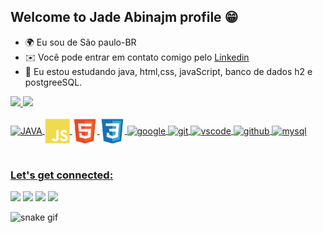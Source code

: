 ## Welcome to Jade Abinajm profile 😁

* 🌍  Eu sou de São paulo-BR
* ✉️  Você pode entrar em contato comigo pelo [Linkedin](https://www.linkedin.com/in/jade-abinajm-3a08bb196/)
* 🧠 Eu estou estudando java, html,css, javaScript, banco de dados h2 e postgreeSQL.







<div>
   <a href="https://github.com/albertlopes">
   <img height="180em" src="https://github-readme-stats.vercel.app/api?username=albertlopes&show_icons=true&theme=tokyonight&include_all_commits=true&count_private=true"/>
   <img height="180em" src="https://github-readme-stats.vercel.app/api/top-langs/?username=albertlopes&layout=compact&langs_count=6&theme=tokyonight"/>

</div>
<div style="display: inline_block"><br>
  <img align="center" alt="JAVA" height="40" width="40" src="https://raw.githubusercontent.com/jmnote/z-icons/master/svg/java.svg">
  <img align="center" alt="Js" height="40" width="40" src="https://raw.githubusercontent.com/devicons/devicon/master/icons/javascript/javascript-plain.svg">
  <img align="center" alt="HTML" height="40" width="40" src="https://raw.githubusercontent.com/devicons/devicon/master/icons/html5/html5-original.svg">
  <img align="center" alt="CSS" height="40" width="40" src="https://raw.githubusercontent.com/devicons/devicon/master/icons/css3/css3-original.svg">
  <img align="center" alt="google" height="40" width="40" src="https://raw.githubusercontent.com/jmnote/z-icons/master/svg/google.svg" />
  <img align="center" alt="git" height="40" width="40" src="https://cdn.jsdelivr.net/gh/devicons/devicon/icons/git/git-plain.svg">
  <img align="center" alt="vscode" height="40" width="40" src="https://cdn.jsdelivr.net/gh/devicons/devicon/icons/vscode/vscode-original-wordmark.svg" />
  <img align="center" alt="github" height="40" width="40" src="https://raw.githubusercontent.com/jmnote/z-icons/master/svg/github.svg" />
  <img align="center" alt="mysql" height="70" width="70" src="https://cdn.jsdelivr.net/gh/devicons/devicon/icons/mysql/mysql-original-wordmark.svg">
</div>
 
 <br>
 
  ### Let's get connected:
 
<div> 

  <a href="https://www.instagram.com/hello_world_jade/" target="_blank"><img src="https://img.shields.io/badge/-Instagram-%23E4405F?style=for-the-badge&logo=instagram&logoColor=white" target="_blank"></a>
 <a href="https://discord.com" target="_blank"><img src="https://img.shields.io/badge/Discord-7289DA?style=for-the-badge&logo=discord&logoColor=white" target="_blank"></a> 
  <a href ="mailto:jade.abinajm@oulook.com"><img src="https://img.shields.io/badge/-Gmail-%23333?style=for-the-badge&logo=gmail&logoColor=white" target="_blank"></a>
  <a href="https://www.linkedin.com/in/jade-abinajm-3a08bb196/" target="_blank"><img src="https://img.shields.io/badge/-LinkedIn-%230077B5?style=for-the-badge&logo=linkedin&logoColor=white" target="_blank"></a> 
 
![snake gif](https://github.com/AdyHye/AdyHye/blob/output/github-contribution-grid-snake.svg)
  

</div>
